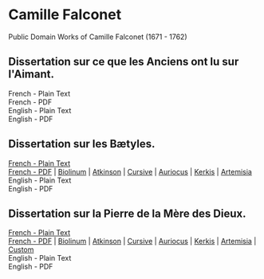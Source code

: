 # Camille Falconet

Public Domain Works of Camille Falconet (1671 - 1762)

## Dissertation sur ce que les Anciens ont lu sur l'Aimant.

French - Plain Text  
French - PDF  
English - Plain Text  
English - PDF  

## Dissertation sur les Bætyles.

[French - Plain Text](dissertation-sur-les-baetyles/full-text-french.md)  
[French - PDF](https://cdn.solaranamnesis.com/Falconet/falconet_dissertation_baetyles_1722_french.pdf) | [Biolinum](https://cdn.solaranamnesis.com/Falconet/falconet_dissertation_baetyles_1722_french_biolinum.pdf) | [Atkinson](https://cdn.solaranamnesis.com/Falconet/falconet_dissertation_baetyles_1722_french_atkinson.pdf) | [Cursive](https://cdn.solaranamnesis.com/Falconet/falconet_dissertation_baetyles_1722_french_frcursive.pdf) | [Auriocus](https://cdn.solaranamnesis.com/Falconet/falconet_dissertation_baetyles_1722_french_aurical.pdf) | [Kerkis](https://cdn.solaranamnesis.com/Falconet/falconet_dissertation_baetyles_1722_french_kerkis.pdf) | [Artemisia](https://cdn.solaranamnesis.com/Falconet/falconet_dissertation_baetyles_1722_french_artemisia.pdf)  
English - Plain Text  
English - PDF  

## Dissertation sur la Pierre de la Mère des Dieux.

[French - Plain Text](dissertation-sur-la-pierre-de-la-mere-des-dieux/full-text-french.md)  
[French - PDF](https://cdn.solaranamnesis.com/Falconet/falconet_dissertation_pierre_mere_dieux_1750_french.pdf) | [Biolinum](https://cdn.solaranamnesis.com/Falconet/falconet_dissertation_pierre_mere_dieux_1750_french_biolinum.pdf) | [Atkinson](https://cdn.solaranamnesis.com/Falconet/falconet_dissertation_pierre_mere_dieux_1750_french_atkinson.pdf) | [Cursive](https://cdn.solaranamnesis.com/Falconet/falconet_dissertation_pierre_mere_dieux_1750_french_frcursive.pdf) | [Auriocus](https://cdn.solaranamnesis.com/Falconet/falconet_dissertation_pierre_mere_dieux_1750_french_aurical.pdf) | [Kerkis](https://cdn.solaranamnesis.com/Falconet/falconet_dissertation_pierre_mere_dieux_1750_french_kerkis.pdf) | [Artemisia](https://cdn.solaranamnesis.com/Falconet/falconet_dissertation_pierre_mere_dieux_1750_french_artemisia.pdf) | [Custom](https://cdn.solaranamnesis.com/Falconet/falconet_dissertation_pierre_mere_dieux_1750_french_custom.pdf)  
English - Plain Text  
English - PDF  
